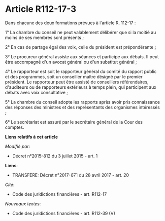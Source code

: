 # Article R112-17-3

Dans chacune des deux formations prévues à l'article R. 112-17 : 

1° La chambre du conseil ne peut valablement délibérer que si la moitié au moins de ses membres sont présents ; 

2° En cas de partage égal des voix, celle du président est prépondérante ; 

3° Le procureur général assiste aux séances et participe aux débats. Il peut être accompagné d'un avocat général ou d'un
substitut général ; 

4° Le rapporteur est soit le rapporteur général du comité du rapport public et des programmes, soit un conseiller maître
désigné par le premier président. Le rapporteur peut être assisté de conseillers référendaires, d'auditeurs ou de rapporteurs
extérieurs à temps plein, qui participent aux débats avec voix consultative ; 

5° La chambre du conseil adopte les rapports après avoir pris connaissance des réponses des ministres et des représentants
des organismes intéressés ; 

6° Le secrétariat est assuré par le secrétaire général de la Cour des comptes.

**Liens relatifs à cet article**

_Modifié par_:

  - Décret n°2015-812 du 3 juillet 2015 - art. 1

**Liens**:

  - TRANSFERE: Décret n°2017-671 du 28 avril 2017 - art. 20

_Cite_:

  - Code des juridictions financières - art. R112-17

_Nouveaux textes_:

  - Code des juridictions financières - art. R112-39 (V)
